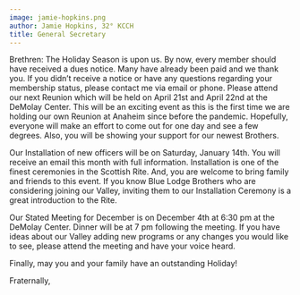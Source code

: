 ```yaml
---
image: jamie-hopkins.png
author: Jamie Hopkins, 32° KCCH
title: General Secretary
---
```


Brethren: The Holiday Season is upon us. By now, every member should have received a dues notice. Many have already been paid and we thank you. If you didn’t receive a notice or have any questions regarding your membership status, please contact me via email or phone. Please attend our next Reunion which will be held on April 21st and April 22nd at the DeMolay Center. This will be an exciting event as this is the first time we are holding our own Reunion at Anaheim since before the pandemic. Hopefully, everyone will make an effort to come out for one day and see a few degrees. Also, you will be showing your support for our newest Brothers.
 
Our Installation of new officers will be on Saturday, January 14th. You will receive an email this month with full information. Installation is one of the finest ceremonies in the Scottish Rite. And, you are welcome to bring family and friends to this event. If you know Blue Lodge Brothers who are considering joining our Valley, inviting them to our Installation Ceremony is a great introduction to the Rite.

Our Stated Meeting for December is on December 4th at 6:30 pm at the DeMolay Center. Dinner will be at  7 pm following the meeting. If you have ideas about our Valley adding new programs or any changes you would like to see, please attend the meeting and have your voice heard.

Finally, may you and your family have an outstanding Holiday!
 
Fraternally,